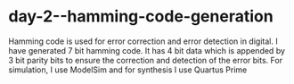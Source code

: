 # day-2--hamming-code-generation
Hamming code is used for error correction and error detection in digital. I have generated 7 bit hamming code. It has 4 bit data which is appended by 3 bit parity bits to ensure the correction and detection of the error bits. 
For simulation, I use ModelSim  and for synthesis I use Quartus Prime
